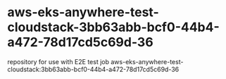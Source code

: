 # aws-eks-anywhere-test-cloudstack-3bb63abb-bcf0-44b4-a472-78d17cd5c69d-36
repository for use with E2E test job aws-eks-anywhere-test-cloudstack:3bb63abb-bcf0-44b4-a472-78d17cd5c69d-36
